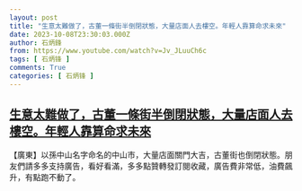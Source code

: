 ```yaml
---
layout: post
title: "生意太難做了，古董一條街半倒閉狀態，大量店面人去樓空。年輕人靠算命求未來"
date: 2023-10-08T23:30:03.000Z
author: 石炳鋒
from: https://www.youtube.com/watch?v=Jv_JLuuCh6c
tags: [ 石炳锋 ]
comments: True
categories: [ 石炳锋 ]
---
```

<!--1696807803000-->
[生意太難做了，古董一條街半倒閉狀態，大量店面人去樓空。年輕人靠算命求未來](https://www.youtube.com/watch?v=Jv_JLuuCh6c)
------

<div>
【廣東】以孫中山名字命名的中山市，大量店面關門大吉，古董街也倒閉狀態。朋友們請多多支持廣告，看好看滿，多多點贊轉發訂閱收藏，廣告費非常低，油費飆升，有點跑不動了。
</div>
